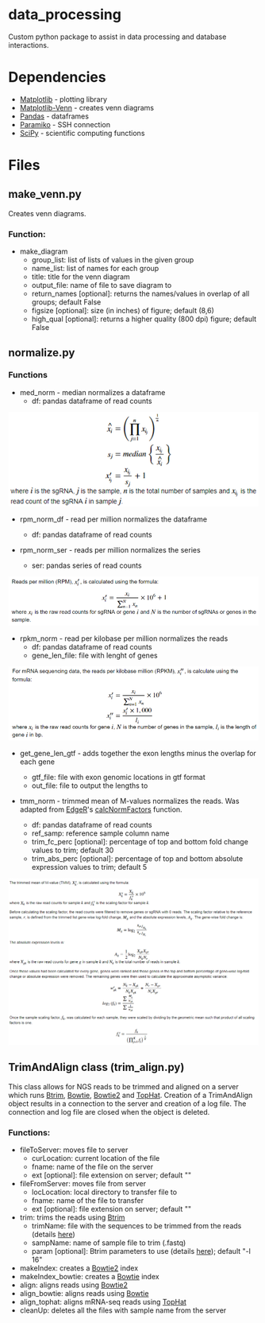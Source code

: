 # data_processing

Custom python package to assist in data processing and database interactions.

# Dependencies 

* [Matplotlib](https://matplotlib.org/) - plotting library
* [Matplotlib-Venn](https://pypi.python.org/pypi/matplotlib-venn) - creates venn diagrams
* [Pandas](http://pandas.pydata.org/) - dataframes 
* [Paramiko](http://www.paramiko.org/) - SSH connection
* [SciPy](https://www.scipy.org/) - scientific computing functions

# Files 

## make_venn.py 

Creates venn diagrams.

### Function: 
* make_diagram
  * group_list: list of lists of values in the given group
  * name_list: list of names for each group
  * title: title for the venn diagram
  * output_file: name of file to save diagram to
  * return_names [optional]: returns the names/values in overlap of all groups; default False
  * figsize [optional]: size (in inches) of figure; default (8,6)
  * high_qual [optional]: returns a higher quality (800 dpi) figure; default False

## normalize.py 

### Functions
* med_norm - median normalizes a dataframe 
  * df: pandas dataframe of read counts

![median normalization](readme_images/median_normalize.PNG)

* rpm_norm_df - read per million normalizes the dataframe
  * df: pandas dataframe of read counts

* rpm_norm_ser - reads per million normalizes the series
  * ser: pandas series of read counts

![rpm normalization](readme_images/rpm_normalize.PNG)

* rpkm_norm - read per kilobase per million normalizes the reads 
  * df: pandas dataframe of read counts 
  * gene_len_file: file with lenght of genes

![rpkm normalization](readme_images/rpkm_normalize.PNG)

* get_gene_len_gtf - adds together the exon lengths minus the overlap for each gene 
  * gtf_file: file with exon genomic locations in gtf format
  * out_file: file to output the lengths to 

* tmm_norm - trimmed mean of M-values normalizes the reads. Was adapted from [EdgeR](https://bioconductor.org/packages/release/bioc/html/edgeR.html)'s 
[calcNormFactors](https://github.com/Bioconductor-mirror/edgeR/blob/release-3.5/R/calcNormFactors.R) function.
  * df: pandas dataframe of read counts 
  * ref_samp: reference sample column name 
  * trim_fc_perc [optional]: percentage of top and bottom fold change values to trim; default 30 
  * trim_abs_perc [optional]: percentage of top and bottom absolute expression values to trim; default 5

![TMM normalization](readme_images/tmm_normalize.PNG)

## TrimAndAlign class (trim_align.py)

This class allows for NGS reads to be trimmed and aligned on a server which runs [Btrim](https://doi.org/10.1016/j.ygeno.2011.05.009),
[Bowtie](http://bowtie-bio.sourceforge.net/index.shtml), [Bowtie2](http://bowtie-bio.sourceforge.net/bowtie2/index.shtml) and
[TopHat](https://ccb.jhu.edu/software/tophat/manual.shtml). Creation of a TrimAndAlign object results in a connection to the server and
creation of a log file. The connection and log file are closed when the object is deleted.

### Functions:
* fileToServer: moves file to server
  * curLocation: current location of the file
  * fname: name of the file on the server 
  * ext [optional]: file extension on server; default ""
* fileFromServer: moves file from server
  * locLocation: local directory to transfer file to 
  * fname: name of the file to transfer
  * ext [optional]: file extension on server; default ""
* trim: trims the reads using [Btrim](https://doi.org/10.1016/j.ygeno.2011.05.009)
  * trimName: file with the sequences to be trimmed from the reads (details [here](http://graphics.med.yale.edu/trim/howto))
  * sampName: name of sample file to trim (<sampName>.fastq)
  * param [optional]: Btrim parameters to use (details [here](http://graphics.med.yale.edu/trim/readme)); default "-l 16"
* makeIndex: creates a [Bowtie2](http://bowtie-bio.sourceforge.net/bowtie2/index.shtml) index
* makeIndex_bowtie: creates a [Bowtie](http://bowtie-bio.sourceforge.net/index.shtml) index 
* align: aligns reads using [Bowtie2](http://bowtie-bio.sourceforge.net/bowtie2/index.shtml)
* align_bowtie: aligns reads using [Bowtie](http://bowtie-bio.sourceforge.net/index.shtml)
* align_tophat: aligns mRNA-seq reads using [TopHat](https://ccb.jhu.edu/software/tophat/manual.shtml)
* cleanUp: deletes all the files with sample name from the server